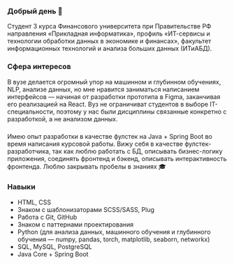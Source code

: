 ### Добрый день 👋

Студент 3 курса Финансового университета при Правительстве РФ направления «Прикладная информатика», профиль «ИТ-сервисы и технологии обработки данных в экономике и финансах», факультет информационных технологий и анализа больших данных (ИТиАБД). 

### Сфера интересов 
В вузе делается огромный упор на машинном и глубинном обучениях, NLP, анализе данных, но мне нравится заниматься написанием интерфейсов — начиная от разработки прототипа в Figma, заканчивая его реализацией на React. Вуз не ограничиват студентов в выборе IT-специальности, поэтому у нас были дисциплины связанные конкретно с разработкой, а не анализом данных. 


### 
Имею опыт разработки в качестве фулстек на Java + Spring Boot во время написания курсовой работы. Вижу себя в качестве фулстек-разработчика, так как люблю работать с БД, описывать бизнес-логику приложения, соединять фронтенд и бэкенд, описывать интерактивность фронтенда. Люблю закрывать пробелы в знаниях 🎓

### Навыки 
- HTML, CSS
- Знаком с шаблонизаторами SCSS/SASS, Plug
- Работа с Git, GitHub
- Знаком с паттернами проектирования
- Python (для анализа данных, машинного обучения и глубинного обучения — numpy, pandas, torch, matplotlib, seaborn, networkx)
- SQL, MySQL, PostgreSQL
- Java Core + Spring Boot
